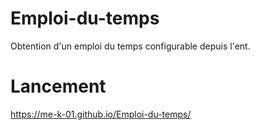 # Emploi-du-temps
Obtention d'un emploi du temps configurable depuis l'ent.


# Lancement
https://me-k-01.github.io/Emploi-du-temps/
